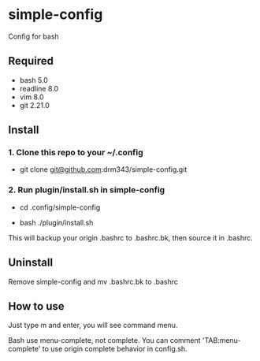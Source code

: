 # simple-config
Config for bash

## Required

* bash 5.0
* readline 8.0
* vim 8.0
* git 2.21.0

## Install

### 1. Clone this repo to your ~/.config

* git clone git@github.com:drm343/simple-config.git

### 2. Run plugin/install.sh in simple-config

* cd .config/simple-config

* bash ./plugin/install.sh

This will backup your origin .bashrc to .bashrc.bk, then source it in .bashrc.

## Uninstall

Remove simple-config and mv .bashrc.bk to .bashrc

## How to use

Just type m and enter, you will see command menu.

Bash use menu-complete, not complete. You can comment 'TAB:menu-complete' to use origin complete behavior in config.sh.
